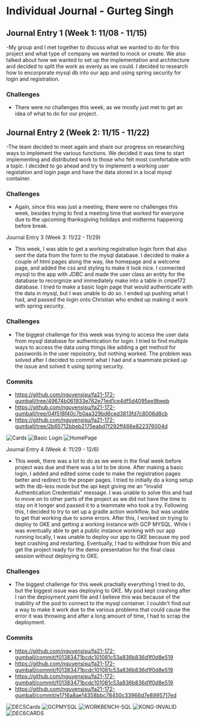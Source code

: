 # Individual Journal - Gurteg Singh 

## Journal Entry 1 (Week 1: 11/08 - 11/15)
  -My group and I met together to discuss what we wanted to do for this project and what type of company we wanted to mock or create. We also talked about how we wanted to set up the implementation and architecture and decided to split the work as evenly as we could. I decided to research how to encorporate mysql db into our app and using spring security for login and registration. 
  
  ### Challenges
   - There were no challenges this week, as we mostly just met to get an idea of what to do for our project.
   
## Journal Entry 2 (Week 2: 11/15 - 11/22)
  -The team decided to meet again and share our progress on researching ways to implement the various functions. We decided it was time to start implementing and distributed work to those who felt most comfortable with a topic. I decided to go ahead and try to implement a working user registation and login page and have the data stored in a local mysql container. 
  
  ### Challenges
   - Again, since this was just a meeting, there were no challenges this week, besides trying to find a meeting time that worked for everyone due to the upcoming thanksgiving holidays and midterms happening before break.

Journal Entry 3 (Week 3: 11/22 - 11/29)
  - This week, I was able to get a working registration login form that also sent the data from the form to the mysql database. I decided to make a couple of html pages along the way, like homepage and a welcome page, and added the css and styling to make it look nice. I connected mysql to the app with JDBC and made the user class an entity for the database to recorgnize and immediately make into a table in cmpe172 database. I tried to make a basic login page that would authenticate with the data in mysql, but I was unable to do so. I ended up pushing what I had, and passed the login onto Christian who ended up making it work with spring security. 
  
  ### Challenges
   - The biggest challenge for this week was trying to access the user data from mysql database for authentication for login. I tried to find multiple ways to access the data using things like adding a get method for passwords in the user repoisotry, but nothing worked. The problem was solved after I decided to commit what I had and a teammate picked up the issue and solved it using spring security.   


  ### Commits
   - https://github.com/nguyensjsu/fa21-172-gumball/tree/49674b061933e762e71ed1ce4df5d4095ee9beeb
   - https://github.com/nguyensjsu/fa21-172-gumball/tree/04f518f40c7b0aa329bd6ced3813fd7c8006d8cb
   - https://github.com/nguyensjsu/fa21-172-gumball/tree/2b65712bbeb2175eabd7f292ff466e822376004d

![Cards](https://github.com/nguyensjsu/fa21-172-gumball/blob/main/images/gurteg/Nov28_Cards.png "Cards")
![Basic Login](https://github.com/nguyensjsu/fa21-172-gumball/blob/main/images/gurteg/Nov28_BasicLogin.png "Basic Login")
![HomePage](https://github.com/nguyensjsu/fa21-172-gumball/blob/main/images/gurteg/Nov28_HomePage.png "HomePage")


Journal Entry 4 (Week 4: 11/29 - 12/6)
  - This week, there was a lot to do as we were in the final week before project was due and there was a lot to be done. After making a basic login, I added and edited some code to make the registration pages better and redirect to the proper pages. I tried to initially do a kong setup with the db-less mode but the api kept giving me an "Invalid Authentication Credentials" message. I was unable to solve this and had to move on to other parts of the project as we did not have the time to stay on it longer and passed it to a teammate who took a try. Following this, I decided to try to set up a gradle action workflow, but was unable to get that working due to some errors. After this, I worked on trying to deploy to GKE and getting a working instance with GCP MYSQL. While I was eventually able to get a public instance working with our app running locally, I was unable to deploy our app to GKE because my pod kept crashing and restarting. Eventually, I had to withdraw from this and get the project ready for the demo presentation for the final class session without deploying to GKE.
  
  ### Challenges
   - The biggest challenge for this week practially everything I tried to do, but the biggest issue was deploying to GKE. My pod kept crashing after I ran the deployment.yaml file and I believe this was because of the inability of the pod to connect to the mysql container. I couldn't find out a way to make it work due to the various problems that could cause the error it was throwing and after a long amount of time, I had to scrap the deployment.    

  ### Commits
   - https://github.com/nguyensjsu/fa21-172-gumball/commit/f01383471bcdc101081c53a836b836d1f0d8e519
   - https://github.com/nguyensjsu/fa21-172-gumball/commit/f01383471bcdc101081c53a836b836d1f0d8e519
   - https://github.com/nguyensjsu/fa21-172-gumball/commit/f01383471bcdc101081c53a836b836d1f0d8e519
   - https://github.com/nguyensjsu/fa21-172-gumball/commit/e1716a8ae14358bbc78450c33966d7e8995717ed



![DEC5Cards](https://github.com/nguyensjsu/fa21-172-gumball/blob/main/images/gurteg/Dec5_Cards.png "Cards")
![GCPMYSQL](https://github.com/nguyensjsu/fa21-172-gumball/blob/main/images/gurteg/Dec5_GCPMYSQL.png "GCPMYSQL")
![WORKBENCH-SQL](https://github.com/nguyensjsu/fa21-172-gumball/blob/main/images/gurteg/Dec5_GCPMYSQLWorkBench.png "WORKBENCH")
![KONG-INVALID](https://github.com/nguyensjsu/fa21-172-gumball/blob/main/images/gurteg/Dec5_KongInvalidAuth.png "KONG")
![DEC6CARDS](https://github.com/nguyensjsu/fa21-172-gumball/blob/main/images/gurteg/Dec6_Cards.png "Dec6Cards")







   
